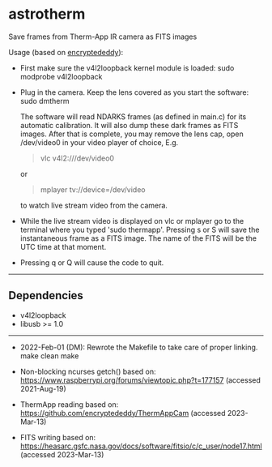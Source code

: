 # astrotherm
Save frames from Therm-App IR camera as FITS images


Usage (based on [encryptededdy](https://github.com/encryptededdy/ThermAppCam)):
 - First make sure the v4l2loopback kernel module is loaded:
    sudo modprobe v4l2loopback

 - Plug in the camera. Keep the lens covered as you start the software:
    sudo dmtherm

    The software will read NDARKS frames (as defined in main.c) for its 
    automatic calibration. It will also dump these dark frames as FITS images. 
    After that is complete, you may remove the lens cap, open /dev/video0 in 
    your video player of choice, E.g.
    
    > vlc v4l2:///dev/video0
    
    or
    
    > mplayer tv://device=/dev/video
    
    to watch live stream video from the camera.

 - While the live stream video is displayed on vlc or mplayer go to the 
   terminal where you typed 'sudo thermapp'.
   Pressing s or S will save the instantaneous frame as a FITS image. The 
   name of the FITS will be the UTC time at that moment.

 - Pressing q or Q will cause the code to quit.
--------------------------------------
## Dependencies
* v4l2loopback
* libusb >= 1.0
--------------------------------------
* 2022-Feb-01 (DM): Rewrote the Makefile to take care of proper linking.
    make clean
    make

* Non-blocking ncurses getch() based on:
 https://www.raspberrypi.org/forums/viewtopic.php?t=177157 (accessed 2021-Aug-19)

* ThermApp reading based on:
 https://github.com/encryptededdy/ThermAppCam (accessed 2023-Mar-13)

* FITS writing based on:
 https://heasarc.gsfc.nasa.gov/docs/software/fitsio/c/c_user/node17.html (accessed 2023-Mar-13)
